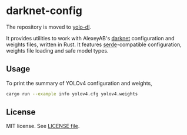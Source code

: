 # darknet-config

The repository is moved to [yolo-dl](https://github.com/jerry73204/yolo-dl).

It provides utilities to work with AlexeyAB's [darknet](https://github.com/AlexeyAB/darknet) configuration and weights files, written in Rust.
It features [serde](https://crates.io/crates/serde)-compatible configuration, weights file loading and safe model types.

## Usage

To print the summary of YOLOv4 configuration and weights,

```sh
cargo run --example info yolov4.cfg yolov4.weights
```

## License

MIT license. See [LICENSE file](LICENSE.txt).
